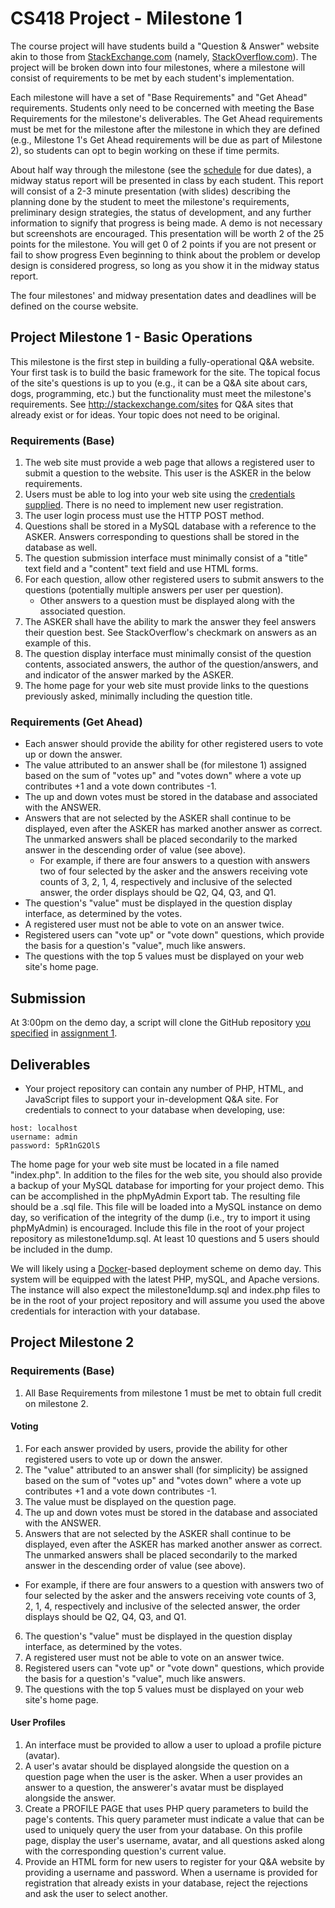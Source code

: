 # CS418 Project - Milestone 1

The course project will have students build a "Question & Answer" website akin to those from [StackExchange.com](http://StackExchange.com) (namely, [StackOverflow.com](http://StackOverflow.com)). The project will be broken down into four milestones, where a milestone will consist of requirements to be met by each student's implementation.

Each milestone will have a set of "Base Requirements" and "Get Ahead" requirements. Students only need to be concerned with meeting the Base Requirements for the milestone's deliverables. The Get Ahead requirements must be met for the milestone after the milestone in which they are defined (e.g., Milestone 1's Get Ahead requirements will be due as part of Milestone 2), so students can opt to begin working on these if time permits.

About half way through the milestone (see the [schedule](http://www.cs.odu.edu/~mkelly/semester/2015_spring/cs418/) for due dates), a midway status report will be presented in class by each student. This report will consist of a 2-3 minute presentation (with slides) describing the planning done by the student to meet the milestone's requirements, preliminary design strategies, the status of development, and any further information to signify that progress is being made. A demo is not necessary but screenshots are encouraged. This presentation will be worth 2 of the 25 points for the milestone. You will get 0 of 2 points if you are not present or fail to show progress Even beginning to think about the problem or develop design is considered progress, so long as you show it in the midway status report.

The four milestones' and midway presentation dates and deadlines will be defined on the course website.


## Project Milestone 1 - Basic Operations

This milestone is the first step in building a fully-operational Q&A website. Your first task is to build the basic framework for the site. The topical focus of the site's questions is up to you (e.g., it can be a Q&A site about cars, dogs, programming, etc.) but the functionality must meet the milestone's requirements. See http://stackexchange.com/sites for Q&A sites that already exist or for ideas. Your topic does not need to be original.


### Requirements (Base)

1. The web site must provide a web page that allows a registered user to submit
    a question to the website. This user is the ASKER in the below requirements.
2. Users must be able to log into your web site using the [credentials supplied](https://github.com/machawk1/ODUCS418/blob/spring2015/credentials.txt).
    There is no need to implement new user registration.
3. The user login process must use the HTTP POST method.
4. Questions shall be stored in a MySQL database with a reference to the ASKER.
    Answers corresponding to questions shall be stored in the database as well.
5. The question submission interface must minimally consist of a "title" text
    field and a "content" text field and use HTML forms.
6. For each question, allow other registered users to submit answers to the
    questions (potentially multiple answers per user per question).
    * Other answers to a question must be displayed along with the associated question.
7. The ASKER shall have the ability to mark the answer they feel answers their question
    best. See StackOverflow's checkmark on answers as an example of this.
8. The question display interface must minimally consist of the question contents,
    associated answers, the author of the question/answers, and and indicator of the answer marked by the ASKER.
9. The home page for your web site must provide links to the questions
    previously asked, minimally including the question title.

### Requirements (Get Ahead)

* Each answer should provide the ability for other registered users to vote up or down the answer.
* The value attributed to an answer shall be (for milestone 1) assigned based on the sum of "votes up" and "votes down" where a vote up contributes +1 and a vote down contributes -1.
* The up and down votes must be stored in the database and associated with the ANSWER.
* Answers that are not selected by the ASKER shall continue to be displayed, even after the ASKER has marked another answer as correct. The unmarked answers shall be placed secondarily to the marked answer in the descending order of value (see above).
  * For example, if there are four answers to a question with answers two of four selected by the asker and the answers receiving vote counts of 3, 2, 1, 4, respectively and inclusive of the selected answer, the order displays should be Q2, Q4, Q3, and Q1.
* The question's "value" must be displayed in the question display interface, as determined by the votes.
* A registered user must not be able to vote on an answer twice.
* Registered users can "vote up" or "vote down" questions, which provide the basis for a question's "value", much like answers.
* The questions with the top 5 values must be displayed on your web site's home page.

## Submission

At 3:00pm on the demo day, a script will clone the GitHub repository [you specified](https://github.com/machawk1/ODUCS418/tree/spring2015/users) in [assignment 1](http://www.cs.odu.edu/~mkelly/semester/2015_spring/cs418/assignments/assignment1.html).

## Deliverables

* Your project repository can contain any number of PHP, HTML, and JavaScript files to support your in-development Q&A site. For credentials to connect to your database when developing, use:

```
host: localhost
username: admin
password: 5pR1nG2OlS
```

The home page for your web site must be located in a file named "index.php". In addition to the files for the web site, you should also provide a backup of your MySQL database for importing for your project demo. This can be accomplished in the phpMyAdmin Export tab. The resulting file should be a .sql file. This file will be loaded into a MySQL instance on demo day, so verification of the integrity of the dump (i.e., try to import it using phpMyAdmin) is encouraged. Include this file in the root of your project repository as milestone1dump.sql. At least 10 questions and 5 users should be included in the dump.

We will likely using a [Docker](https://www.docker.com/)-based deployment scheme on demo day. This system will be equipped with the latest PHP, mySQL, and Apache versions. The instance will also expect the milestone1dump.sql and index.php files to be in the root of your project repository and will assume you used the above credentials for interaction with your database.

## Project Milestone 2

### Requirements (Base)
1. All Base Requirements from milestone 1 must be met to obtain full credit on milestone 2.

#### Voting
1. For each answer provided by users, provide the ability for other registered users to vote up or down the answer.
2. The "value" attributed to an answer shall (for simplicity) be assigned based on the sum of "votes up" and "votes down" where a vote up contributes +1 and a vote down contributes -1. 
3. The value must be displayed on the question page.
4. The up and down votes must be stored in the database and associated with the ANSWER.
5. Answers that are not selected by the ASKER shall continue to be displayed, even after the ASKER has marked another answer as correct. The unmarked answers shall be placed secondarily to the marked answer in the descending order of value (see above).
  * For example, if there are four answers to a question with answers two of four selected by the asker and the answers receiving vote counts of 3, 2, 1, 4, respectively and inclusive of the selected answer, the order displays should be Q2, Q4, Q3, and Q1.
6. The question's "value" must be displayed in the question display interface, as determined by the votes.
7. A registered user must not be able to vote on an answer twice. 
8.  Registered users can "vote up" or "vote down" questions, which provide the basis for a question's "value", much like answers.
9. The questions with the top 5 values must be displayed on your web site's home page.

#### User Profiles
1. An interface must be provided to allow a user to upload a profile picture (avatar).
2. A user's avatar should be displayed alongside the question on a question page when the user is the asker. When a user provides an answer to a question, the answerer's avatar must be displayed alongside the answer.
3. Create a PROFILE PAGE that uses PHP query parameters to build the page's contents. This query parameter must indicate a value that can be used to uniquely query the user from your database. On this profile page, display the user's username, avatar, and all questions asked along with the corresponding question's current value. 
4. Provide an HTML form for new users to register for your Q&A website by providing a username and password. When a username is provided for registration that already exists in your database, reject the rejections and ask the user to select another.
